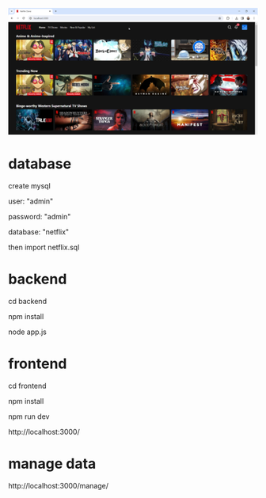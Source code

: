 ![screenshot](ss.png)

# database
create mysql

user: "admin"

password: "admin"

database: "netflix"

then import netflix.sql


# backend
cd backend

npm install

node app.js


# frontend
cd frontend

npm install

npm run dev

http://localhost:3000/

# manage data
http://localhost:3000/manage/
